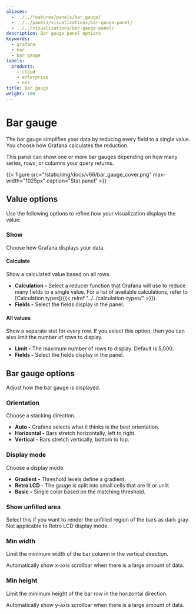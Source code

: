 ```yaml
---
aliases:
  - ../../features/panels/bar_gauge/
  - ../../panels/visualizations/bar-gauge-panel/
  - ../../visualizations/bar-gauge-panel/
description: Bar gauge panel options
keywords:
  - grafana
  - bar
  - bar gauge
labels:
  products:
    - cloud
    - enterprise
    - oss
title: Bar gauge
weight: 100
---
```


# Bar gauge

The bar gauge simplifies your data by reducing every field to a single value. You choose how Grafana calculates the reduction.

This panel can show one or more bar gauges depending on how many series, rows, or columns your query returns.

{{< figure src="/static/img/docs/v66/bar_gauge_cover.png" max-width="1025px" caption="Stat panel" >}}

## Value options

Use the following options to refine how your visualization displays the value:

### Show

Choose how Grafana displays your data.

#### Calculate

Show a calculated value based on all rows.

- **Calculation -** Select a reducer function that Grafana will use to reduce many fields to a single value. For a list of available calculations, refer to [Calculation types]({{< relref "../../calculation-types/" >}}).
- **Fields -** Select the fields display in the panel.

#### All values

Show a separate stat for every row. If you select this option, then you can also limit the number of rows to display.

- **Limit -** The maximum number of rows to display. Default is 5,000.
- **Fields -** Select the fields display in the panel.

## Bar gauge options

Adjust how the bar gauge is displayed.

### Orientation

Choose a stacking direction.

- **Auto -** Grafana selects what it thinks is the best orientation.
- **Horizontal -** Bars stretch horizontally, left to right.
- **Vertical -** Bars stretch vertically, bottom to top.

### Display mode

Choose a display mode.

- **Gradient -** Threshold levels define a gradient.
- **Retro LCD -** The gauge is split into small cells that are lit or unlit.
- **Basic -** Single color based on the matching threshold.

### Show unfilled area

Select this if you want to render the unfilled region of the bars as dark gray. Not applicable to Retro LCD display mode.

### Min width

Limit the minimum width of the bar column in the vertical direction.

Automatically show x-axis scrollbar when there is a large amount of data.

### Min height

Limit the minimum height of the bar row in the horizontal direction.

Automatically show y-axis scrollbar when there is a large amount of data.
